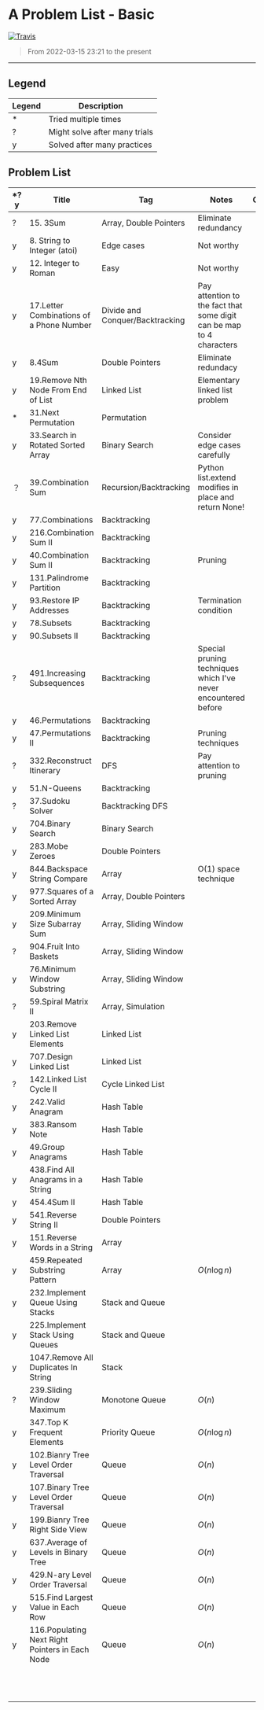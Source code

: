 # A Problem List - Basic

[![Travis](https://img.shields.io/badge/language-C++-green.svg)]()

> From 2022-03-15 23:21 to the present

---

## Legend

| Legend | Description                   |
| ------ | ----------------------------- |
| *      | Tried multiple times          |
| ?      | Might solve after many trials |
| y      | Solved after many practices   |

## Problem List

| *?y | Title                                           | Tag                             | Notes                                                                | Company |
| --- | ----------------------------------------------- | ------------------------------- | -------------------------------------------------------------------- | ------- |
| ?   | 15. 3Sum                                        | Array, Double Pointers          | Eliminate redundancy                                                 |         |
| y   | 8. String to Integer (atoi)                     | Edge cases                      | Not worthy                                                           |         |
| y   | 12. Integer to Roman                            | Easy                            | Not worthy                                                           |         |
| y   | 17.Letter Combinations of a Phone Number        | Divide and Conquer/Backtracking | Pay attention to the fact that some digit can be map to 4 characters |         |
| y   | 8.4Sum                                          | Double Pointers                 | Eliminate redundacy                                                  |         |
| y   | 19.Remove Nth Node From End of List             | Linked List                     | Elementary linked list problem                                       |         |
| *   | 31.Next Permutation                             | Permutation                     |                                                                      |         |
| y   | 33.Search in Rotated Sorted Array               | Binary Search                   | Consider edge cases carefully                                        |         |
| ？  | 39.Combination Sum                              | Recursion/Backtracking          | Python list.extend modifies in place and return None!                |         |
| y   | 77.Combinations                                 | Backtracking                    |                                                                      |         |
| y   | 216.Combination Sum II                          | Backtracking                    |                                                                      |         |
| y   | 40.Combination Sum II                           | Backtracking                    | Pruning                                                              |         |
| y   | 131.Palindrome Partition                        | Backtracking                    |                                                                      |         |
| y   | 93.Restore IP Addresses                         | Backtracking                    | Termination condition                                                |         |
| y   | 78.Subsets                                      | Backtracking                    |                                                                      |         |
| y   | 90.Subsets II                                   | Backtracking                    |                                                                      |         |
| ?   | 491.Increasing Subsequences                     | Backtracking                    | Special pruning techniques which I've never encountered before       |         |
| y   | 46.Permutations                                 | Backtracking                    |                                                                      |         |
| y   | 47.Permutations II                              | Backtracking                    | Pruning techniques                                                   |         |
| ?   | 332.Reconstruct Itinerary                       | DFS                             | Pay attention to pruning                                             |         |
| y   | 51.N-Queens                                     | Backtracking                    |                                                                      |         |
| ?   | 37.Sudoku Solver                                | Backtracking DFS                |                                                                      |         |
| y   | 704.Binary Search                               | Binary Search                   |                                                                      |         |
| y   | 283.Mobe Zeroes                                 | Double Pointers                 |                                                                      |         |
| y   | 844.Backspace String Compare                    | Array                           | O(1) space technique                                                 |         |
| y   | 977.Squares of a Sorted Array                   | Array, Double Pointers          |                                                                      |         |
| y   | 209.Minimum Size Subarray Sum                   | Array, Sliding Window           |                                                                      |         |
| ?   | 904.Fruit Into Baskets                          | Array, Sliding Window           |                                                                      |         |
| y   | 76.Minimum Window Substring                     | Array, Sliding Window           |                                                                      |         |
| ?   | 59.Spiral Matrix II                             | Array, Simulation               |                                                                      |         |
| y   | 203.Remove Linked List Elements                 | Linked List                     |                                                                      |         |
| y   | 707.Design Linked List                          | Linked List                     |                                                                      |         |
| ?   | 142.Linked List Cycle II                        | Cycle Linked List               |                                                                      |         |
| y   | 242.Valid Anagram                               | Hash Table                      |                                                                      |         |
| y   | 383.Ransom Note                                 | Hash Table                      |                                                                      |         |
| y   | 49.Group Anagrams                               | Hash Table                      |                                                                      |         |
| y   | 438.Find All Anagrams in a String               | Hash Table                      |                                                                      |         |
| y   | 454.4Sum II                                     | Hash Table                      |                                                                      |         |
| y   | 541.Reverse String II                           | Double Pointers                 |                                                                      |         |
| y   | 151.Reverse Words in a String                   | Array                           |                                                                      |         |
| y   | 459.Repeated Substring Pattern                  | Array                           | $O(n\log n)$                                                       |         |
| y   | 232.Implement Queue Using Stacks                | Stack and Queue                 |                                                                      |         |
| y   | 225.Implement Stack Using Queues                | Stack and Queue                 |                                                                      |         |
| y   | 1047.Remove All Duplicates In String            | Stack                           |                                                                      |         |
| ?   | 239.Sliding Window Maximum                      | Monotone Queue                  | $O(n)$                                                             |         |
| y   | 347.Top K Frequent Elements                     | Priority Queue                  | $O(n\log n)$                                                       |         |
| y   | 102.Bianry Tree Level Order Traversal           | Queue                           | $O(n)$                                                             |         |
| y   | 107.Binary Tree Level Order Traversal           | Queue                           | $O(n)$                                                             |         |
| y   | 199.Bianry Tree Right Side View                 | Queue                           | $O(n)$                                                             |         |
| y   | 637.Average of Levels in Binary Tree            | Queue                           | $O(n)$                                                             |         |
| y   | 429.N-ary Level Order Traversal                 | Queue                           | $O(n)$                                                             |         |
| y   | 515.Find Largest Value in Each Row              | Queue                           | $O(n)$                                                             |         |
| y   | 116.Populating Next Right Pointers in Each Node | Queue                           | $O(n)$                                                             |         |
|     |                                                 |                                 |                                                                      |         |
|     |                                                 |                                 |                                                                      |         |
|     |                                                 |                                 |                                                                      |         |
|     |                                                 |                                 |                                                                      |         |
|     |                                                 |                                 |                                                                      |         |
|     |                                                 |                                 |                                                                      |         |
|     |                                                 |                                 |                                                                      |         |
|     |                                                 |                                 |                                                                      |         |
|     |                                                 |                                 |                                                                      |         |
|     |                                                 |                                 |                                                                      |         |
|     |                                                 |                                 |                                                                      |         |
|     |                                                 |                                 |                                                                      |         |
